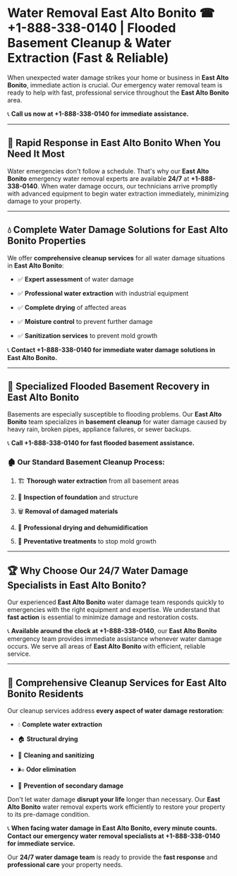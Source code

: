 # Water Removal East Alto Bonito ☎ +1-888-338-0140 | Flooded Basement Cleanup & Water Extraction (Fast & Reliable)

When unexpected water damage strikes your home or business in **East Alto Bonito**, immediate action is crucial. Our emergency water removal team is ready to help with fast, professional service throughout the **East Alto Bonito** area. 

📞 **Call us now at +1-888-338-0140 for immediate assistance.**
---
## 🚀 Rapid Response in East Alto Bonito When You Need It Most
Water emergencies don't follow a schedule. That's why our **East Alto Bonito** emergency water removal experts are available **24/7** at **+1-888-338-0140**. When water damage occurs, our technicians arrive promptly with advanced equipment to begin water extraction immediately, minimizing damage to your property.
---
## 💧 Complete Water Damage Solutions for East Alto Bonito Properties
We offer **comprehensive cleanup services** for all water damage situations in **East Alto Bonito**:
- ✅ **Expert assessment** of water damage  
- ✅ **Professional water extraction** with industrial equipment  
- ✅ **Complete drying** of affected areas  
- ✅ **Moisture control** to prevent further damage  
- ✅ **Sanitization services** to prevent mold growth  
📞 **Contact +1-888-338-0140 for immediate water damage solutions in East Alto Bonito.**
---
## 🌊 Specialized Flooded Basement Recovery in East Alto Bonito
Basements are especially susceptible to flooding problems. Our **East Alto Bonito** team specializes in **basement cleanup** for water damage caused by heavy rain, broken pipes, appliance failures, or sewer backups. 
📞 **Call +1-888-338-0140 for fast flooded basement assistance.**
### 🏚️ Our Standard Basement Cleanup Process:
1. 🏗️ **Thorough water extraction** from all basement areas  
2. 🔎 **Inspection of foundation** and structure  
3. 🗑️ **Removal of damaged materials**  
4. 💨 **Professional drying and dehumidification**  
5. 🚫 **Preventative treatments** to stop mold growth  
---
## 🏆 Why Choose Our 24/7 Water Damage Specialists in East Alto Bonito?
Our experienced **East Alto Bonito** water damage team responds quickly to emergencies with the right equipment and expertise. We understand that **fast action** is essential to minimize damage and restoration costs.
📞 **Available around the clock at +1-888-338-0140**, our **East Alto Bonito** emergency team provides immediate assistance whenever water damage occurs. We serve all areas of **East Alto Bonito** with efficient, reliable service.
---
## 🧹 Comprehensive Cleanup Services for East Alto Bonito Residents
Our cleanup services address **every aspect of water damage restoration**:
- 💧 **Complete water extraction**  
- 🏠 **Structural drying**  
- 🧼 **Cleaning and sanitizing**  
- 🌬️ **Odor elimination**  
- 🚫 **Prevention of secondary damage**  
Don't let water damage **disrupt your life** longer than necessary. Our **East Alto Bonito** water removal experts work efficiently to restore your property to its pre-damage condition.
📞 **When facing water damage in East Alto Bonito, every minute counts. Contact our emergency water removal specialists at +1-888-338-0140 for immediate service.**
Our **24/7 water damage team** is ready to provide the **fast response** and **professional care** your property needs.
